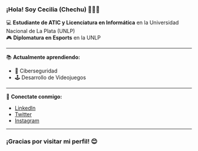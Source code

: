 ### ¡Hola! Soy Cecilia (Chechu) 🙋🏻‍♀️

💻 **Estudiante de ATIC y Licenciatura en Informática** en la Universidad Nacional de La Plata (UNLP)  
🎮 **Diplomatura en Esports** en la UNLP

---

📚 **Actualmente aprendiendo:**
- 🔐 Ciberseguridad
- 🕹️ Desarrollo de Videojuegos

---

🔗 **Conectate conmigo:**
- [LinkedIn](https://www.linkedin.com/in/cecilia-marfia-9a0ab0217/) 
- [Twitter](https://www.twitter.com/ChechuMarfia/)
- [Instagram](https://www.instagram.com/chechumarfia/)

---

###  ¡Gracias por visitar mi perfil! 😊

